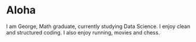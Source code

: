 # Aloha

I am George, Math graduate, currently studying Data Science.
I enjoy clean and structured coding.
I also enjoy running, movies and chess.
